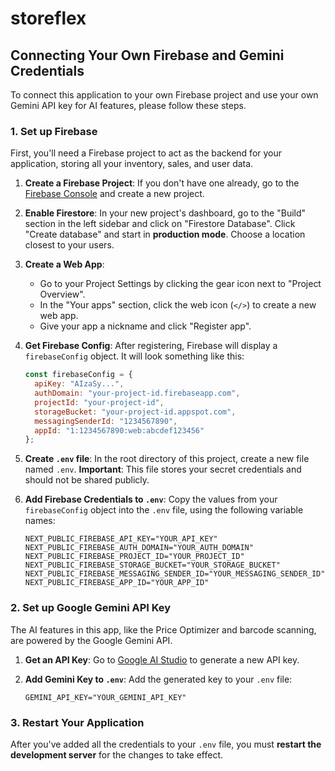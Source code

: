 # storeflex

## Connecting Your Own Firebase and Gemini Credentials

To connect this application to your own Firebase project and use your own Gemini API key for AI features, please follow these steps.

### 1. Set up Firebase

First, you'll need a Firebase project to act as the backend for your application, storing all your inventory, sales, and user data.

1.  **Create a Firebase Project**: If you don't have one already, go to the [Firebase Console](https://console.firebase.google.com/) and create a new project.
2.  **Enable Firestore**: In your new project's dashboard, go to the "Build" section in the left sidebar and click on "Firestore Database". Click "Create database" and start in **production mode**. Choose a location closest to your users.
3.  **Create a Web App**:
    *   Go to your Project Settings by clicking the gear icon next to "Project Overview".
    *   In the "Your apps" section, click the web icon (`</>`) to create a new web app.
    *   Give your app a nickname and click "Register app".
4.  **Get Firebase Config**: After registering, Firebase will display a `firebaseConfig` object. It will look something like this:

    ```javascript
    const firebaseConfig = {
      apiKey: "AIzaSy...",
      authDomain: "your-project-id.firebaseapp.com",
      projectId: "your-project-id",
      storageBucket: "your-project-id.appspot.com",
      messagingSenderId: "1234567890",
      appId: "1:1234567890:web:abcdef123456"
    };
    ```

5.  **Create `.env` file**: In the root directory of this project, create a new file named `.env`. **Important**: This file stores your secret credentials and should not be shared publicly.
6.  **Add Firebase Credentials to `.env`**: Copy the values from your `firebaseConfig` object into the `.env` file, using the following variable names:

    ```
    NEXT_PUBLIC_FIREBASE_API_KEY="YOUR_API_KEY"
    NEXT_PUBLIC_FIREBASE_AUTH_DOMAIN="YOUR_AUTH_DOMAIN"
    NEXT_PUBLIC_FIREBASE_PROJECT_ID="YOUR_PROJECT_ID"
    NEXT_PUBLIC_FIREBASE_STORAGE_BUCKET="YOUR_STORAGE_BUCKET"
    NEXT_PUBLIC_FIREBASE_MESSAGING_SENDER_ID="YOUR_MESSAGING_SENDER_ID"
    NEXT_PUBLIC_FIREBASE_APP_ID="YOUR_APP_ID"
    ```

### 2. Set up Google Gemini API Key

The AI features in this app, like the Price Optimizer and barcode scanning, are powered by the Google Gemini API.

1.  **Get an API Key**: Go to [Google AI Studio](https://aistudio.google.com/app/apikey) to generate a new API key.
2.  **Add Gemini Key to `.env`**: Add the generated key to your `.env` file:

    ```
    GEMINI_API_KEY="YOUR_GEMINI_API_KEY"
    ```

### 3. Restart Your Application

After you've added all the credentials to your `.env` file, you must **restart the development server** for the changes to take effect.
